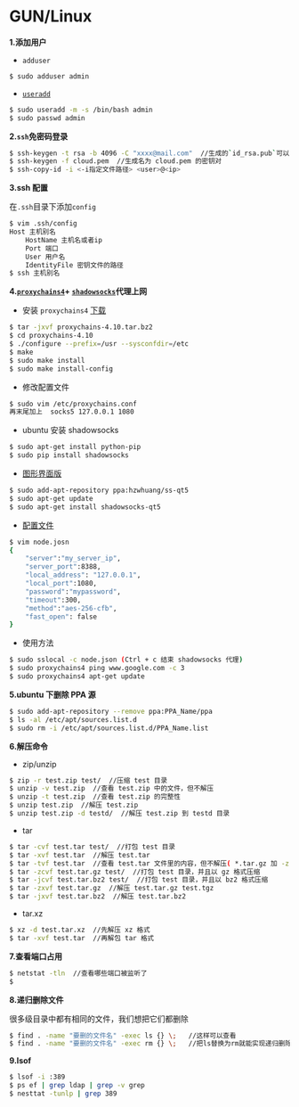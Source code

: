 # GUN/Linux

**1.添加用户**

* `adduser`
```bash
$ sudo adduser admin
```

* [`useradd`](http://man.linuxde.net/useradd)
```bash
$ sudo useradd -m -s /bin/bash admin
$ sudo passwd admin
```

**2.`ssh`免密码登录**

```bash
$ ssh-keygen -t rsa -b 4096 -C "xxxx@mail.com"  //生成的`id_rsa.pub`可以放到`coding、github、oschina`上
$ ssh-keygen -f cloud.pem  //生成名为 cloud.pem 的密钥对
$ ssh-copy-id -i <-i指定文件路径> <user>@<ip>
```
**3.ssh 配置**

在`.ssh`目录下添加`config`

```bash
$ vim .ssh/config
Host 主机别名
    HostName 主机名或者ip
    Port 端口 
    User 用户名
    IdentityFile 密钥文件的路径
$ ssh 主机别名
```

**4.[`proxychains4`](https://github.com/rofl0r/proxychains-ng)+ [`shadowsocks`](https://github.com/shadowsocks/shadowsocks/wiki/Shadowsocks-%E4%BD%BF%E7%94%A8%E8%AF%B4%E6%98%8E)代理上网**

+ 安装 `proxychains4` [下载](https://sourceforge.net/projects/proxychains-ng/)
```bash
$ tar -jxvf proxychains-4.10.tar.bz2
$ cd proxychains-4.10
$ ./configure --prefix=/usr --sysconfdir=/etc
$ make
$ sudo make install 
$ sudo make install-config
```
+ 修改配置文件
```bash
$ sudo vim /etc/proxychains.conf
再末尾加上  socks5 127.0.0.1 1080
```
+ ubuntu 安装 shadowsocks
```bash
$ sudo apt-get install python-pip
$ sudo pip install shadowsocks
```
+ [图形界面版](https://github.com/shadowsocks/shadowsocks-qt5)
```bash
$ sudo add-apt-repository ppa:hzwhuang/ss-qt5
$ sudo apt-get update
$ sudo apt-get install shadowsocks-qt5
```
+ [配置文件](https://github.com/shadowsocks/shadowsocks/wiki/Configuration-via-Config-File)
```bash
$ vim node.josn
{
    "server":"my_server_ip",
    "server_port":8388,
    "local_address": "127.0.0.1",
    "local_port":1080,
    "password":"mypassword",
    "timeout":300,
    "method":"aes-256-cfb",
    "fast_open": false
}
```
+ 使用方法
```bash
$ sudo sslocal -c node.json (Ctrl + c 结束 shadowsocks 代理)
$ sudo proxychains4 ping www.google.com -c 3
$ sudo proxychains4 apt-get update 
```

**5.ubuntu 下删除 PPA 源**

```bash
$ sudo add-apt-repository --remove ppa:PPA_Name/ppa
$ ls -al /etc/apt/sources.list.d
$ sudo rm -i /etc/apt/sources.list.d/PPA_Name.list
```

**6.解压命令**

+ zip/unzip

```bash
$ zip -r test.zip test/  //压缩 test 目录
$ unzip -v test.zip  //查看 test.zip 中的文件，但不解压 
$ unzip -t test.zip  //查看 test.zip 的完整性
$ unzip test.zip  //解压 test.zip 
$ unzip test.zip -d testd/  //解压 test.zip 到 testd 目录
```

+ tar 

```bash
$ tar -cvf test.tar test/  //打包 test 目录
$ tar -xvf test.tar  //解压 test.tar 
$ tar -tvf test.tar  //查看 test.tar 文件里的内容，但不解压( *.tar.gz 加 -z , *.tar.bz2 加 -j )
$ tar -zcvf test.tar.gz test/  //打包 test 目录，并且以 gz 格式压缩
$ tar -jcvf test.tar.bz2 test/  //打包 test 目录，并且以 bz2 格式压缩
$ tar -zxvf test.tar.gz  //解压 test.tar.gz test.tgz
$ tar -jxvf test.tar.bz2  //解压 test.tar.bz2
```

+ tar.xz

```bash
$ xz -d test.tar.xz  //先解压 xz 格式
$ tar -xvf test.tar  //再解包 tar 格式
```

**7.查看端口占用**

```bash
$ netstat -tln  //查看哪些端口被监听了
$ 
```

**8.递归删除文件**

很多级目录中都有相同的文件，我们想把它们都删除

```bash
$ find . -name "要删的文件名" -exec ls {} \;   //这样可以查看
$ find . -name "要删的文件名" -exec rm {} \;   //把ls替换为rm就能实现递归删除了
```

**9.lsof**

```bash
$ lsof -i :389 
$ ps ef | grep ldap | grep -v grep
$ nesttat -tunlp | grep 389
```
